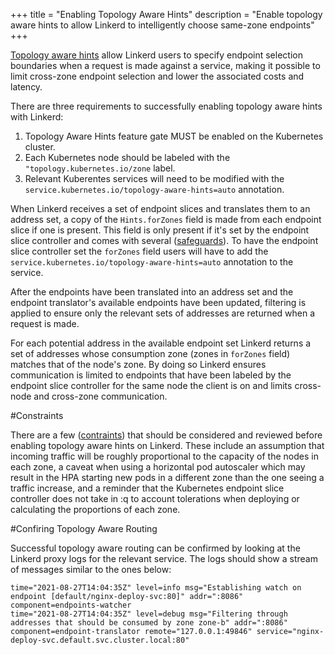 +++
title = "Enabling Topology Aware Hints"
description = "Enable topology aware hints to allow Linkerd to intelligently choose same-zone endpoints"
+++

[Topology aware hints](../features/topology-aware-hints/) allow Linkerd users to specify endpoint selection boundaries when a request is made against a service, making it possible to limit cross-zone endpoint selection and lower the associated costs and latency. 

There are three requirements to successfully enabling topology aware hints with Linkerd:

1. Topology Aware Hints feature gate MUST be enabled on the Kubernetes cluster.
2. Each Kubernetes node should be labeled with the `"topology.kubernetes.io/zone` label.
3. Relevant Kuberentes services will need to be modified with the `service.kubernetes.io/topology-aware-hints=auto` annotation.

When Linkerd receives a set of endpoint slices and translates them to an address set, a copy of the `Hints.forZones` field is made from each endpoint slice if one is present. This field is only present if it's set by the endpoint slice controller and comes with several ([safeguards][topology-aware-hints-safeguards]). To have the endpoint slice controller set the `forZones` field users will have to add the `service.kubernetes.io/topology-aware-hints=auto` annotation to the service.

After the endpoints have been translated into an address set and the endpoint translator's available endpoints have been updated, filtering is applied to ensure only the relevant sets of addresses are returned when a request is made.

For each potential address in the available endpoint set Linkerd returns a set of addresses whose consumption zone (zones in `forZones` field) matches that of the node's zone. By doing so Linkerd ensures communication is limited to endpoints that have been labeled by the endpoint slice controller for the same node the client is on and limits cross-node and cross-zone communication.


#Constraints

There are a few ([contraints][topology-aware-hints-constraints]) that should be considered and reviewed before enabling topology aware hints on Linkerd. These include an assumption that incoming traffic will be roughly proportional to the capacity of the nodes in each zone, a caveat when using a horizontal pod autoscaler which may result in the HPA starting new pods in a different zone than the one seeing a traffic increase, and a reminder that the Kubernetes endpoint slice controller does not take in
:q
to account tolerations when deploying or calculating the proportions of each zone.


#Confiring Topology Aware Routing

Successful topology aware routing can be confirmed by looking at the Linkerd proxy logs for the relevant service. The logs should show a stream of messages similar to the ones below:

```
time="2021-08-27T14:04:35Z" level=info msg="Establishing watch on endpoint [default/nginx-deploy-svc:80]" addr=":8086" component=endpoints-watcher
time="2021-08-27T14:04:35Z" level=debug msg="Filtering through addresses that should be consumed by zone zone-b" addr=":8086" component=endpoint-translator remote="127.0.0.1:49846" service="nginx-deploy-svc.default.svc.cluster.local:80"
```


[topology-aware-hints-safeguards]: https://kubernetes.io/docs/concepts/services-networking/topology-aware-hints/#safeguards
[topology-aware-hints-constraints]: https://kubernetes.io/docs/concepts/services-networking/topology-aware-hints/#constraints